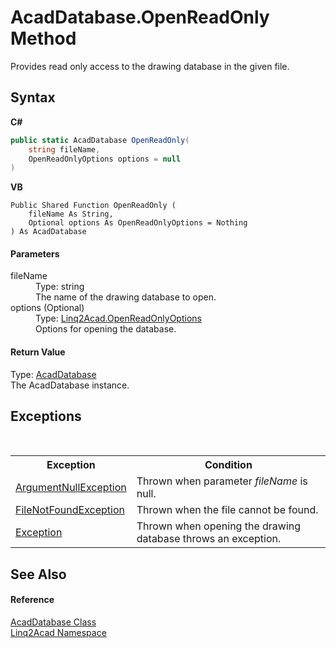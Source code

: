 # AcadDatabase.OpenReadOnly Method 
 

Provides read only access to the drawing database in the given file.

## Syntax

**C#**<br />
``` C#
public static AcadDatabase OpenReadOnly(
	string fileName,
	OpenReadOnlyOptions options = null
)
```

**VB**<br />
``` VB
Public Shared Function OpenReadOnly ( 
	fileName As String,
	Optional options As OpenReadOnlyOptions = Nothing
) As AcadDatabase
```


#### Parameters
<dl><dt>fileName</dt><dd>Type: string<br />The name of the drawing database to open.</dd><dt>options (Optional)</dt><dd>Type: <a href="T_Linq2Acad_OpenReadOnlyOptions.md">Linq2Acad.OpenReadOnlyOptions</a><br />Options for opening the database.</dd></dl>

#### Return Value
Type: <a href="T_Linq2Acad_AcadDatabase.md">AcadDatabase</a><br />The AcadDatabase instance.

## Exceptions
&nbsp;<table><tr><th>Exception</th><th>Condition</th></tr><tr><td><a href="https://docs.microsoft.com/dotnet/api/system.argumentnullexception" target="_blank" rel="noopener noreferrer">ArgumentNullException</a></td><td>Thrown when parameter <i>fileName</i> is null.</td></tr><tr><td><a href="https://docs.microsoft.com/dotnet/api/system.io.filenotfoundexception" target="_blank" rel="noopener noreferrer">FileNotFoundException</a></td><td>Thrown when the file cannot be found.</td></tr><tr><td><a href="https://docs.microsoft.com/dotnet/api/system.exception" target="_blank" rel="noopener noreferrer">Exception</a></td><td>Thrown when opening the drawing database throws an exception.</td></tr></table>

## See Also


#### Reference
<a href="T_Linq2Acad_AcadDatabase.md">AcadDatabase Class</a><br /><a href="N_Linq2Acad.md">Linq2Acad Namespace</a><br />
